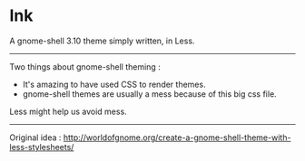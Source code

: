 # Ink

A gnome-shell 3.10 theme simply written, in Less.

---

Two things about gnome-shell theming :

+ It's amazing to have used CSS to render themes.
+ gnome-shell themes are usually a mess because of this big css file.

Less might help us avoid mess.

---

Original idea :
http://worldofgnome.org/create-a-gnome-shell-theme-with-less-stylesheets/